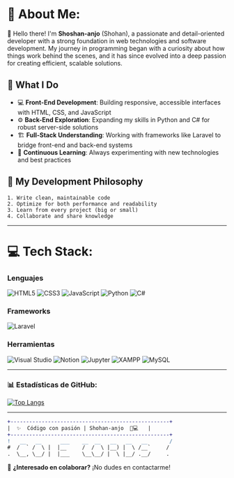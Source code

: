 # 💫 About Me:
👋 Hello there! I'm **Shoshan-anjo** (Shohan), a passionate and detail-oriented developer with a strong foundation in web technologies and software development. My journey in programming began with a curiosity about how things work behind the scenes, and it has since evolved into a deep passion for creating efficient, scalable solutions.

## 🔧 What I Do
- 💻 **Front-End Development**: Building responsive, accessible interfaces with HTML, CSS, and JavaScript
- ⚙️ **Back-End Exploration**: Expanding my skills in Python and C# for robust server-side solutions
- 🏗️ **Full-Stack Understanding**: Working with frameworks like Laravel to bridge front-end and back-end systems
- 🧪 **Continuous Learning**: Always experimenting with new technologies and best practices

## 🚀 My Development Philosophy
```
1. Write clean, maintainable code
2. Optimize for both performance and readability
3. Learn from every project (big or small)
4. Collaborate and share knowledge
```
---

# 💻 Tech Stack:
### **Lenguajes**  
![HTML5](https://img.shields.io/badge/html5-%23E34F26.svg?style=for-the-badge&logo=html5&logoColor=white)  ![CSS3](https://img.shields.io/badge/css3-%231572B6.svg?style=for-the-badge&logo=css3&logoColor=white)  ![JavaScript](https://img.shields.io/badge/javascript-%23323330.svg?style=for-the-badge&logo=javascript&logoColor=%23F7DF1E)  ![Python](https://img.shields.io/badge/python-%233776AB.svg?style=for-the-badge&logo=python&logoColor=white)  ![C#](https://img.shields.io/badge/c%23-%23239120.svg?style=for-the-badge&logo=csharp&logoColor=white)  

### **Frameworks**  
![Laravel](https://img.shields.io/badge/laravel-%23FF2D20.svg?style=for-the-badge&logo=laravel&logoColor=white)  

### **Herramientas**  
![Visual Studio](https://img.shields.io/badge/Visual%20Studio-5C2D91.svg?style=for-the-badge&logo=visual-studio&logoColor=white)  ![Notion](https://img.shields.io/badge/Notion-%23000000.svg?style=for-the-badge&logo=notion&logoColor=white)  ![Jupyter](https://img.shields.io/badge/JupyterLab-%23F37626.svg?style=for-the-badge&logo=jupyter&logoColor=white)  ![XAMPP](https://img.shields.io/badge/XAMPP-%23FB7A24.svg?style=for-the-badge&logo=xampp&logoColor=white)  ![MySQL](https://img.shields.io/badge/mysql-%2300f.svg?style=for-the-badge&logo=mysql&logoColor=white)  

---

### 📊 Estadísticas de GitHub:  
[![Top Langs](https://github-readme-stats.vercel.app/api/top-langs/?username=Shoshan-anjo&layout=compact&theme=tokyonight)](https://github.com/Shoshan-anjo)  

---
```diff
+---------------------------------------------------+
|  ✨  Código con pasión | Shohan-anjo  👨💻   |
+---------------------------------------------------+
!   __   __      ___    __  __   __   __   __       /
#  /  ` /  \ |  |__     /  /  \ |__) |  \ /__`     / 
.  \__, \__/ |  |___    \__\__/ |  \ |__/ .__/     .
```
🔹 **¿Interesado en colaborar?** ¡No dudes en contactarme!
